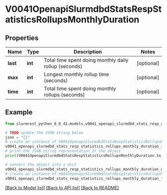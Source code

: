 # V0041OpenapiSlurmdbdStatsRespStatisticsRollupsMonthlyDuration


## Properties

Name | Type | Description | Notes
------------ | ------------- | ------------- | -------------
**last** | **int** | Total time spent doing monthly daily rollup (seconds) | [optional] 
**max** | **int** | Longest monthly rollup time (seconds) | [optional] 
**time** | **int** | Total time spent doing monthly rollups (seconds) | [optional] 

## Example

```python
from slurmrest_python_0_0_41.models.v0041_openapi_slurmdbd_stats_resp_statistics_rollups_monthly_duration import V0041OpenapiSlurmdbdStatsRespStatisticsRollupsMonthlyDuration

# TODO update the JSON string below
json = "{}"
# create an instance of V0041OpenapiSlurmdbdStatsRespStatisticsRollupsMonthlyDuration from a JSON string
v0041_openapi_slurmdbd_stats_resp_statistics_rollups_monthly_duration_instance = V0041OpenapiSlurmdbdStatsRespStatisticsRollupsMonthlyDuration.from_json(json)
# print the JSON string representation of the object
print(V0041OpenapiSlurmdbdStatsRespStatisticsRollupsMonthlyDuration.to_json())

# convert the object into a dict
v0041_openapi_slurmdbd_stats_resp_statistics_rollups_monthly_duration_dict = v0041_openapi_slurmdbd_stats_resp_statistics_rollups_monthly_duration_instance.to_dict()
# create an instance of V0041OpenapiSlurmdbdStatsRespStatisticsRollupsMonthlyDuration from a dict
v0041_openapi_slurmdbd_stats_resp_statistics_rollups_monthly_duration_from_dict = V0041OpenapiSlurmdbdStatsRespStatisticsRollupsMonthlyDuration.from_dict(v0041_openapi_slurmdbd_stats_resp_statistics_rollups_monthly_duration_dict)
```
[[Back to Model list]](../README.md#documentation-for-models) [[Back to API list]](../README.md#documentation-for-api-endpoints) [[Back to README]](../README.md)



